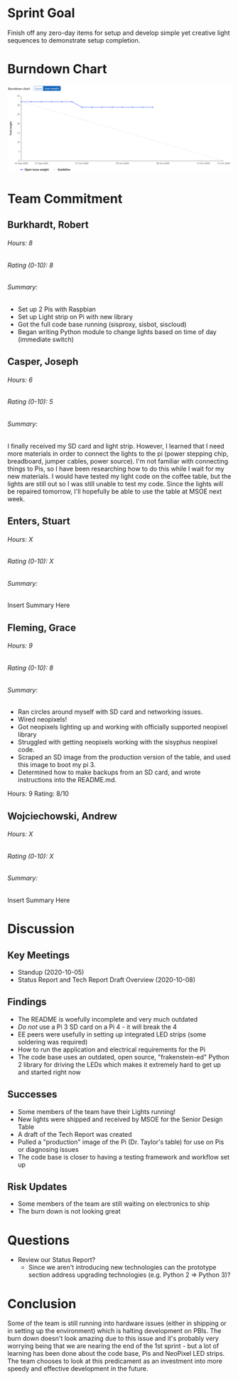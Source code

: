 # Sprint Goal

Finish off any zero-day items for setup and develop simple yet creative light sequences to demonstrate setup completion.

# Burndown Chart

![image](uploads/a3f56d4cda8ed9186dc50b76acdff29d/image.png)

# Team Commitment

## Burkhardt, Robert

###### Hours: 8

###### Rating (0-10): 8

###### Summary:

* Set up 2 Pis with Raspbian
* Set up Light strip on Pi with new library
* Got the full code base running (sisproxy, sisbot, siscloud)
* Began writing Python module to change lights based on time of day (immediate switch)

## Casper, Joseph

###### Hours: 6

###### Rating (0-10): 5

###### Summary: 

I finally received my SD card and light strip. However, I learned that I need more materials in order to connect the lights to the pi (power stepping chip, breadboard, jumper cables, power source). I'm not familiar with connecting things to Pis, so I have been researching how to do this while I wait for my new materials. I would have tested my light code on the coffee table, but the lights are still out so I was still unable to test my code. Since the lights will be repaired tomorrow, I'll hopefully be able to use the table at MSOE next week.

## Enters, Stuart

###### Hours: X

###### Rating (0-10): X

###### Summary:

Insert Summary Here

## Fleming, Grace

###### Hours: 9

###### Rating (0-10): 8

###### Summary:
* Ran circles around myself with SD card and networking issues.
* Wired neopixels!
* Got neopixels lighting up and working with officially supported neopixel library
* Struggled with getting neopixels working with the sisyphus neopixel code.
* Scraped an SD image from the production version of the table, and used this image to boot my pi 3.
* Determined how to make backups from an SD card, and wrote instructions into the README.md.

Hours: 9
Rating: 8/10

## Wojciechowski, Andrew

###### Hours: X

###### Rating (0-10): X

###### Summary:

Insert Summary Here

# Discussion

## Key Meetings

* Standup (2020-10-05)
* Status Report and Tech Report Draft Overview (2020-10-08)

## Findings

* The README is woefully incomplete and very much outdated
* _Do not_ use a Pi 3 SD card on a Pi 4 - it will break the 4
* EE peers were usefully in setting up integrated LED strips (some soldering was required)
* How to run the application and electrical requirements for the Pi
* The code base uses an outdated, open source, "frakenstein-ed" Python 2 library for driving the LEDs which makes it extremely hard to get up and started right now

## Successes

* Some members of the team have their Lights running!
* New lights were shipped and received by MSOE for the Senior Design Table
* A draft of the Tech Report was created
* Pulled a "production" image of the Pi (Dr. Taylor's table) for use on Pis or diagnosing issues
* The code base is closer to having a testing framework and workflow set up

## Risk Updates

* Some members of the team are still waiting on electronics to ship
* The burn down is not looking great

# Questions

* Review our Status Report?
    * Since we aren't introducing new technologies can the prototype section address upgrading technologies (e.g. Python 2 => Python 3)?


# Conclusion

Some of the team is still running into hardware issues (either in shipping or in setting up the environment) which is halting development on PBIs. The burn down doesn't look amazing due to this issue and it's probably very worrying being that we are nearing the end of the 1st sprint - but a lot of learning has been done about the code base, Pis and NeoPixel LED strips. The team chooses to look at this predicament as an investment into more speedy and effective development in the future.